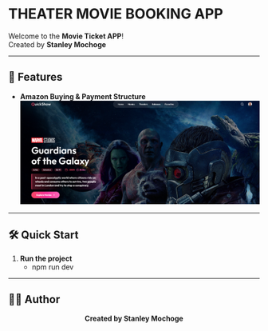 # THEATER MOVIE BOOKING APP
Welcome to the **Movie Ticket APP**!  
Created by **Stanley Mochoge** 

---
## 🚀 Features
- **Amazon Buying & Payment Structure**  
  <img src="./public/Movie Ticket App Home Page.png" alt="MovieTicketApp" width="700">
---
## 🛠️ Quick Start
1. **Run the project**
    - npm run dev
---
## 👨‍💻 Author
<p align="center">
  <b>Created by Stanley Mochoge</b>
</p>